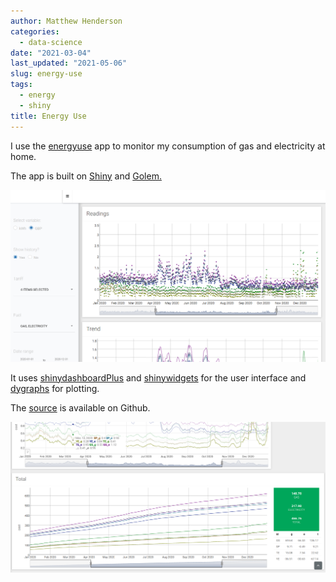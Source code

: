 ```yaml
---
author: Matthew Henderson
categories:
  - data-science
date: "2021-03-04"
last_updated: "2021-05-06"
slug: energy-use
tags:
  - energy
  - shiny
title: Energy Use
---
```


I use the
[energyuse](https://mhenderson.shinyapps.io/energyuse/)
app
to monitor
my consumption of gas
and electricity
at home.

The app
is built on
[Shiny](https://www.rstudio.com/products/shiny/)
and
[Golem.](https://thinkr-open.github.io/golem/)

![](screenshot.png)

It uses
[shinydashboardPlus](https://rinterface.github.io/shinydashboardPlus/index.html)
and
[shinywidgets](https://dreamrs.github.io/shinyWidgets/index.html)
for the user interface
and
[dygraphs](https://rstudio.github.io/dygraphs/)
for plotting.

The
[source](https://github.com/MHenderson/energy-use)
is available on Github.

![](screenshot2.png)
